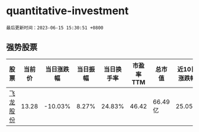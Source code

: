 # quantitative-investment

`最后更新时间：2023-06-15 15:30:51 +0800`

## 强势股票

|股票|当前价|当日涨跌幅|当日振幅|当日换手率|市盈率TTM|总市值|近10日涨跌幅|
|----|----|----|----|----|----|----|----|
|[飞龙股份](https://xueqiu.com/S/SZ002536)|13.28|-10.03%|8.27%|24.83%|46.42|66.49亿|25.05%|
